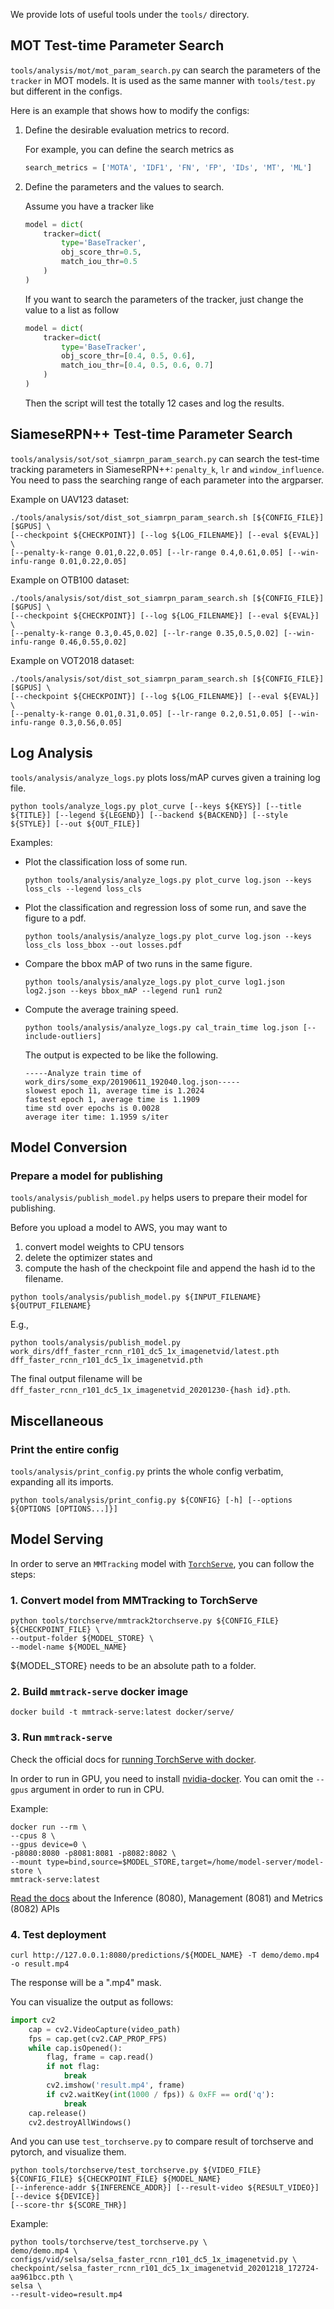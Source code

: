 We provide lots of useful tools under the `tools/` directory.

## MOT Test-time Parameter Search

`tools/analysis/mot/mot_param_search.py` can search the parameters of the `tracker` in MOT models.
It is used as the same manner with `tools/test.py` but different in the configs.

Here is an example that shows how to modify the configs:

1. Define the desirable evaluation metrics to record.

    For example, you can define the search metrics as

    ```python
    search_metrics = ['MOTA', 'IDF1', 'FN', 'FP', 'IDs', 'MT', 'ML']
    ```

2. Define the parameters and the values to search.

    Assume you have a tracker like

    ```python
    model = dict(
        tracker=dict(
            type='BaseTracker',
            obj_score_thr=0.5,
            match_iou_thr=0.5
        )
    )
    ```

    If you want to search the parameters of the tracker, just change the value to a list as follow

    ```python
    model = dict(
        tracker=dict(
            type='BaseTracker',
            obj_score_thr=[0.4, 0.5, 0.6],
            match_iou_thr=[0.4, 0.5, 0.6, 0.7]
        )
    )
    ```

    Then the script will test the totally 12 cases and log the results.

## SiameseRPN++ Test-time Parameter Search

`tools/analysis/sot/sot_siamrpn_param_search.py` can search the test-time tracking parameters in SiameseRPN++: `penalty_k`, `lr` and `window_influence`. You need to pass the searching range of each parameter into the argparser.

Example on UAV123 dataset:

```shell
./tools/analysis/sot/dist_sot_siamrpn_param_search.sh [${CONFIG_FILE}] [$GPUS] \
[--checkpoint ${CHECKPOINT}] [--log ${LOG_FILENAME}] [--eval ${EVAL}] \
[--penalty-k-range 0.01,0.22,0.05] [--lr-range 0.4,0.61,0.05] [--win-infu-range 0.01,0.22,0.05]
```

Example on OTB100 dataset:

```shell
./tools/analysis/sot/dist_sot_siamrpn_param_search.sh [${CONFIG_FILE}] [$GPUS] \
[--checkpoint ${CHECKPOINT}] [--log ${LOG_FILENAME}] [--eval ${EVAL}] \
[--penalty-k-range 0.3,0.45,0.02] [--lr-range 0.35,0.5,0.02] [--win-infu-range 0.46,0.55,0.02]
```

Example on VOT2018 dataset:

```shell
./tools/analysis/sot/dist_sot_siamrpn_param_search.sh [${CONFIG_FILE}] [$GPUS] \
[--checkpoint ${CHECKPOINT}] [--log ${LOG_FILENAME}] [--eval ${EVAL}] \
[--penalty-k-range 0.01,0.31,0.05] [--lr-range 0.2,0.51,0.05] [--win-infu-range 0.3,0.56,0.05]
```

## Log Analysis

`tools/analysis/analyze_logs.py` plots loss/mAP curves given a training log file.

 ```shell
python tools/analyze_logs.py plot_curve [--keys ${KEYS}] [--title ${TITLE}] [--legend ${LEGEND}] [--backend ${BACKEND}] [--style ${STYLE}] [--out ${OUT_FILE}]
```

Examples:

- Plot the classification loss of some run.

    ```shell
    python tools/analysis/analyze_logs.py plot_curve log.json --keys loss_cls --legend loss_cls
    ```

- Plot the classification and regression loss of some run, and save the figure to a pdf.

    ```shell
    python tools/analysis/analyze_logs.py plot_curve log.json --keys loss_cls loss_bbox --out losses.pdf
    ```

- Compare the bbox mAP of two runs in the same figure.

    ```shell
    python tools/analysis/analyze_logs.py plot_curve log1.json log2.json --keys bbox_mAP --legend run1 run2
    ```

- Compute the average training speed.

    ```shell
    python tools/analysis/analyze_logs.py cal_train_time log.json [--include-outliers]
    ```

    The output is expected to be like the following.

    ```text
    -----Analyze train time of work_dirs/some_exp/20190611_192040.log.json-----
    slowest epoch 11, average time is 1.2024
    fastest epoch 1, average time is 1.1909
    time std over epochs is 0.0028
    average iter time: 1.1959 s/iter
    ```

## Model Conversion

### Prepare a model for publishing

`tools/analysis/publish_model.py` helps users to prepare their model for publishing.

Before you upload a model to AWS, you may want to

1. convert model weights to CPU tensors
2. delete the optimizer states and
3. compute the hash of the checkpoint file and append the hash id to the filename.

```shell
python tools/analysis/publish_model.py ${INPUT_FILENAME} ${OUTPUT_FILENAME}
```

E.g.,

```shell
python tools/analysis/publish_model.py work_dirs/dff_faster_rcnn_r101_dc5_1x_imagenetvid/latest.pth dff_faster_rcnn_r101_dc5_1x_imagenetvid.pth
```

The final output filename will be `dff_faster_rcnn_r101_dc5_1x_imagenetvid_20201230-{hash id}.pth`.

## Miscellaneous

### Print the entire config

`tools/analysis/print_config.py` prints the whole config verbatim, expanding all its imports.

```shell
python tools/analysis/print_config.py ${CONFIG} [-h] [--options ${OPTIONS [OPTIONS...]}]
```

## Model Serving

In order to serve an `MMTracking` model with [`TorchServe`](https://pytorch.org/serve/), you can follow the steps:

### 1. Convert model from MMTracking to TorchServe

```shell
python tools/torchserve/mmtrack2torchserve.py ${CONFIG_FILE} ${CHECKPOINT_FILE} \
--output-folder ${MODEL_STORE} \
--model-name ${MODEL_NAME}
```

${MODEL_STORE} needs to be an absolute path to a folder.

### 2. Build `mmtrack-serve` docker image

```shell
docker build -t mmtrack-serve:latest docker/serve/
```

### 3. Run `mmtrack-serve`

Check the official docs for [running TorchServe with docker](https://github.com/pytorch/serve/blob/master/docker/README.md#running-torchserve-in-a-production-docker-environment).

In order to run in GPU, you need to install [nvidia-docker](https://docs.nvidia.com/datacenter/cloud-native/container-toolkit/install-guide.html). You can omit the `--gpus` argument in order to run in CPU.

Example:

```shell
docker run --rm \
--cpus 8 \
--gpus device=0 \
-p8080:8080 -p8081:8081 -p8082:8082 \
--mount type=bind,source=$MODEL_STORE,target=/home/model-server/model-store \
mmtrack-serve:latest
```

[Read the docs](https://github.com/pytorch/serve/blob/072f5d088cce9bb64b2a18af065886c9b01b317b/docs/rest_api.md) about the Inference (8080), Management (8081) and Metrics (8082) APIs

### 4. Test deployment

```shell
curl http://127.0.0.1:8080/predictions/${MODEL_NAME} -T demo/demo.mp4 -o result.mp4
```

The response will be a ".mp4" mask.

You can visualize the output as follows:

```python
import cv2
    cap = cv2.VideoCapture(video_path)
    fps = cap.get(cv2.CAP_PROP_FPS)
    while cap.isOpened():
        flag, frame = cap.read()
        if not flag:
            break
        cv2.imshow('result.mp4', frame)
        if cv2.waitKey(int(1000 / fps)) & 0xFF == ord('q'):
            break
    cap.release()
    cv2.destroyAllWindows()
```

And you can use `test_torchserve.py` to compare result of torchserve and pytorch, and visualize them.

```shell
python tools/torchserve/test_torchserve.py ${VIDEO_FILE} ${CONFIG_FILE} ${CHECKPOINT_FILE} ${MODEL_NAME}
[--inference-addr ${INFERENCE_ADDR}] [--result-video ${RESULT_VIDEO}] [--device ${DEVICE}]
[--score-thr ${SCORE_THR}]
```

Example:

```shell
python tools/torchserve/test_torchserve.py \
demo/demo.mp4 \
configs/vid/selsa/selsa_faster_rcnn_r101_dc5_1x_imagenetvid.py \
checkpoint/selsa_faster_rcnn_r101_dc5_1x_imagenetvid_20201218_172724-aa961bcc.pth \
selsa \
--result-video=result.mp4
```
